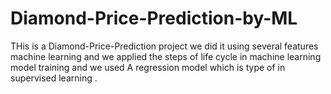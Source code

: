 # Diamond-Price-Prediction-by-ML
THis is a Diamond-Price-Prediction project we did it using several features  machine learning and we applied  the steps of life cycle in  machine learning model training and   we used  A regression model which is type of  in supervised learning .
